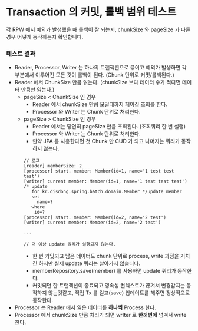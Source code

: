 # Transaction 의 커밋, 롤백 범위 테스트

각 RPW 에서 예외가 발생했을 때 롤백이 잘 되는지, chunkSize 와 pageSize 가 다른 경우 어떻게 동작하는지 확인합니다.

### 테스트 결과
- Reader, Processor, Writer 는 하나의 트랜잭션으로 묶이고 예외가 발생하면 각 부분에서 이루어진 모든 것이 롤백이 된다. (Chunk 단위로 커밋/롤백된다.)
- Reader 에서 ChunkSize 만큼 읽는다. (chunkSize 보다 데이터 수가 적다면 데이터 만큼만 읽는다.)
  - pageSize < ChunkSize 인 경우
    - Reader 에서 chunkSize 만큼 모일때까지 페이징 조회를 한다.
    - Processor 와 Writer 는 Chunk 단위로 처리한다.
  - pageSize > ChunkSize 인 경우
    - Reader 에서는 당연히 pageSize 만큼 조회된다. (조회쿼리 한 번 실행)
    - Processor 와 Writer 는 Chunk 단위로 처리한다.
    - 만약 JPA 를 사용한다면 첫 Chunk 만 CUD 가 되고 나머지는 쿼리가 동작하지 않는다.
    ```
    // 로그
    [reader] memberSize: 2
    [processor] start. member: Member(id=1, name='1 test test test')
    [writer] current member: Member(id=1, name='1 test test test')
    /* update
       for kr.disdong.spring.batch.domain.Member */update member
       set
         name=?
       where
        id=?
    [processor] start. member: Member(id=2, name='2 test')
    [writer] current member: Member(id=2, name='2 test')
    
    ...
    
    // 더 이상 update 쿼리가 실행되지 않는다.
    ```
    - 한 번 커밋되고 남은 데이터도 chunk 단위로 process, write 과정을 거치긴 하지만 실제 update 쿼리는 날아가지 않습니다.
    - memberRepository.save(member) 를 사용하면 update 쿼리가 동작한다.
    - 커밋되면 한 트랜잭션이 종료되고 영속성 컨텍스트가 끊겨서 변경감지는 동작하지 않는것같고, 직접 Tx 를 걸고(save) 업데이트를 해주면 정상적으로 동작한다. 
- Processor 는 Reader 에서 읽은 데이터를 **하나씩** Process 한다.
- Processor 에서 chunkSize 만큼 처리가 되면 wrIter 로 **한꺼번에** 넘겨서 write 한다. 